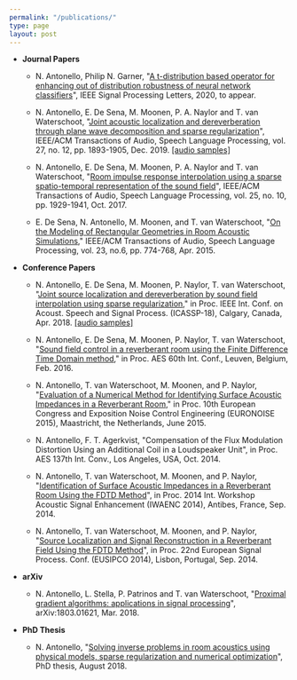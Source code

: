 ```yaml
---
permalink: "/publications/"
type: page
layout: post
---
```


* **Journal Papers**

  * N. Antonello, Philip N. Garner,
    "[A t-distribution based operator for enhancing out of distribution robustness of neural network classifiers](https://arxiv.org/abs/2006.05389)", IEEE Signal Processing Letters, 2020, to appear.

  * N. Antonello, E. De Sena, M. Moonen, P. A. Naylor and T. van Waterschoot,
    "[Joint acoustic localization and dereverberation through plane wave decomposition and sparse regularization](ftp://ftp.esat.kuleuven.be/SISTA/nantonel/18-83.pdf)", IEEE/ACM Transactions of Audio, Speech Language Processing, vol. 27, no. 12, pp. 1893-1905, Dec. 2019. [[audio samples]](/adelfi/)


  * N. Antonello, E. De Sena, M. Moonen, P. A. Naylor and T. van Waterschoot,
    "[Room impulse response interpolation using a sparse spatio-temporal representation of the sound field](ftp://ftp.esat.kuleuven.be/SISTA/nantonel/17-26.pdf)", IEEE/ACM Transactions of Audio, Speech Language Processing, vol. 25, no. 10, pp. 1929-1941, Oct. 2017.

  * E. De Sena, N. Antonello, M. Moonen, and T. van Waterschoot,
      "[On the Modeling of Rectangular Geometries in Room Acoustic Simulations](ftp://ftp.esat.kuleuven.be/pub/SISTA/enzo/reports/14-121a.pdf)," IEEE/ACM Transactions of Audio, Speech Language Processing, vol. 23, no.6, pp. 774-768, Apr. 2015.


* **Conference Papers**
    * N. Antonello, E. De Sena, M. Moonen, P. Naylor, T. van Waterschoot, 
    "[Joint source localization and dereverberation by sound field interpolation using sparse regularization](ftp://ftp.esat.kuleuven.be/SISTA/nantonel/17-163.pdf)," in Proc. IEEE Int. Conf. on Acoust. Speech and Signal Process. (ICASSP-18), Calgary, Canada, Apr. 2018. [[audio samples]](/jsld/)
    
    * N. Antonello, E. De Sena, M. Moonen, P. Naylor, T. van Waterschoot,
    "[Sound field control in a reverberant room using the Finite Difference Time Domain method](ftp://ftp.esat.kuleuven.be/pub/SISTA/nantonel/15-124.pdf),"
    in Proc. AES 60th Int. Conf., Leuven, Belgium, Feb. 2016.

    * N. Antonello, T. van Waterschoot, M. Moonen, and P. Naylor,
    "[Evaluation of a Numerical Method for Identifying Surface Acoustic Impedances in a Reverberant Room](ftp://ftp.esat.kuleuven.be/pub/SISTA/nantonel/15-30.pdf),"
    in Proc. 10th European Congress and Exposition Noise Control Engineering (EURONOISE 2015), Maastricht, the Netherlands, June 2015.

    * N. Antonello, F. T. Agerkvist, "Compensation of the Flux Modulation Distortion Using an Additional Coil in a Loudspeaker Unit", in Proc. AES 137th Int. Conv., Los Angeles, USA, Oct. 2014.

    * N. Antonello, T. van Waterschoot, M. Moonen, and P. Naylor,
    "[Identification of Surface Acoustic Impedances in a Reverberant Room Using the FDTD Method](ftp://ftp.esat.kuleuven.be/pub/SISTA/nantonel/14-84.pdf)",
    in Proc. 2014 Int. Workshop Acoustic Signal Enhancement (IWAENC 2014), Antibes, France, Sep. 2014.

    * N. Antonello, T. van Waterschoot, M. Moonen, and P. Naylor,
    "[Source Localization and Signal Reconstruction in a Reverberant Field Using the FDTD Method](ftp://ftp.esat.kuleuven.be/pub/SISTA/nantonel/14-38.pdf)",
    in Proc. 22nd European Signal Process. Conf. (EUSIPCO 2014), Lisbon, Portugal, Sep. 2014.

* **arXiv**

  * N. Antonello, L. Stella, P. Patrinos and T. van Waterschoot,
    "[Proximal gradient algorithms: applications in signal processing](https://arxiv.org/abs/1803.01621)", arXiv:1803.01621, Mar. 2018.


* **PhD Thesis**
  * N. Antonello,
    "[Solving inverse problems in room acoustics using physical models, sparse regularization and numerical optimization](ftp://ftp.esat.kuleuven.be/SISTA/nantonel/18-96.pdf)", PhD thesis, August 2018.
